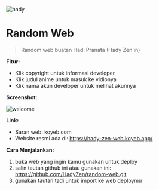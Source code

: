 ![hady]()
# Random Web

> Random web buatan Hadi Pranata (Hady Zen'in)

**Fitur:**

* Klik copyright untuk informasi developer
* Klik judul anime untuk masuk ke vidionya
* Klik nama akun developer untuk melihat akunnya

**Screenshot:**

![welcome]()

**Link:**

* Saran web: koyeb.com
* Website resmi ada di: https://hady-zen-web.koyeb.app/

**Cara Menjalankan:**

1. buka web yang ingin kamu gunakan untuk deploy
2. salin tautan github ini atau gunakan ini: https://github.com/HadyZen/random-web.git
3. gunakan tautan tadi untuk import ke web deploymu